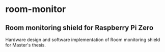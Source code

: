 # room-monitor
## Room monitoring shield for Raspberry Pi Zero

Hardware design and software implementation of Room monitoring shield for Master's thesis.
